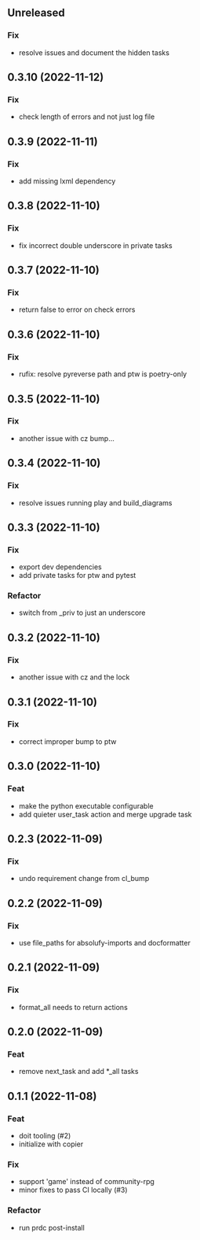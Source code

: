 ## Unreleased

### Fix

- resolve issues and document the hidden tasks

## 0.3.10 (2022-11-12)

### Fix

- check length of errors and not just log file

## 0.3.9 (2022-11-11)

### Fix

- add missing lxml dependency

## 0.3.8 (2022-11-10)

### Fix

- fix incorrect double underscore in private tasks

## 0.3.7 (2022-11-10)

### Fix

- return false to error on check errors

## 0.3.6 (2022-11-10)

### Fix

- rufix: resolve pyreverse path and ptw is poetry-only

## 0.3.5 (2022-11-10)

### Fix

- another issue with cz bump...

## 0.3.4 (2022-11-10)

### Fix

- resolve issues running play and build_diagrams

## 0.3.3 (2022-11-10)

### Fix

- export dev dependencies
- add private tasks for ptw and pytest

### Refactor

- switch from _priv to just an underscore

## 0.3.2 (2022-11-10)

### Fix

- another issue with cz and the lock

## 0.3.1 (2022-11-10)

### Fix

- correct improper bump to ptw

## 0.3.0 (2022-11-10)

### Feat

- make the python executable configurable
- add quieter user_task action and merge upgrade task

## 0.2.3 (2022-11-09)

### Fix

- undo requirement change from cl_bump

## 0.2.2 (2022-11-09)

### Fix

- use file_paths for absolufy-imports and docformatter

## 0.2.1 (2022-11-09)

### Fix

- format_all needs to return actions

## 0.2.0 (2022-11-09)

### Feat

- remove next_task and add *_all tasks

## 0.1.1 (2022-11-08)

### Feat

- doit tooling (#2)
- initialize with copier

### Fix

- support 'game' instead of community-rpg
- minor fixes to pass CI locally (#3)

### Refactor

- run prdc post-install
